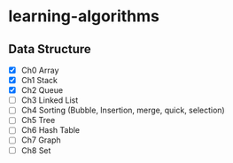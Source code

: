 # learning-algorithms

## Data Structure

- [x] Ch0 Array
- [x] Ch1 Stack
- [x] Ch2 Queue
- [ ] Ch3 Linked List
- [ ] Ch4 Sorting (Bubble, Insertion, merge, quick, selection)
- [ ] Ch5 Tree
- [ ] Ch6 Hash Table
- [ ] Ch7 Graph
- [ ] Ch8 Set